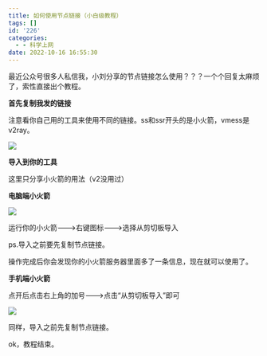 ```yaml
---
title: 如何使用节点链接（小白级教程）
tags: []
id: '226'
categories:
  - - 科学上网
date: 2022-10-16 16:55:30
---
```


最近公众号很多人私信我，小刘分享的节点链接怎么使用？？？一个个回复太麻烦了，索性直接出个教程。

**首先复制我发的链接**

注意看你自己用的工具来使用不同的链接。ss和ssr开头的是小火箭，vmess是v2ray。

![](https://cdn.staticaly.com/gh/nibabashilkk/tc1/main/1665909524-image.png)

**导入到你的工具**

这里只分享小火箭的用法（v2没用过）

**电脑端小火箭**

![](https://cdn.staticaly.com/gh/nibabashilkk/tc1/main/1665910039-%E5%BE%AE%E4%BF%A1%E5%9B%BE%E7%89%87_20221016164455.jpg)

运行你的小火箭--->右键图标--->选择从剪切板导入

ps.导入之前要先复制节点链接。

操作完成后你会发现你的小火箭服务器里面多了一条信息，现在就可以使用了。

**手机端小火箭**

点开后点击右上角的加号--->点击“从剪切板导入”即可

![](https://cdn.staticaly.com/gh/nibabashilkk/tc1/main/1665910406-%E5%BE%AE%E4%BF%A1%E5%9B%BE%E7%89%87_20221016164455.jpg)

同样，导入之前先复制节点链接。

ok，教程结束。